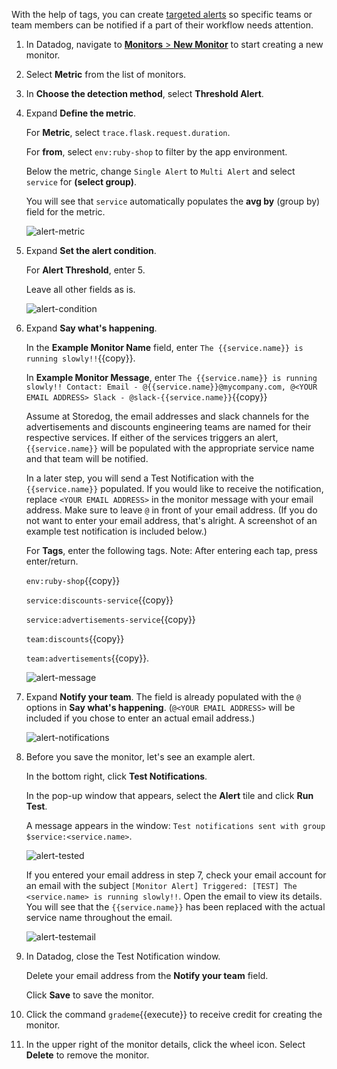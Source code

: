 With the help of tags, you can create <a href="https://docs.datadoghq.com/monitors/notifications/?tab=is_alertis_warning" target="_blank">targeted alerts</a> so specific teams or team members can be notified if a part of their workflow needs attention.

1. In Datadog, navigate to <a href="https://app.datadoghq.com/monitors#/create" target="_datadog">**Monitors** > **New Monitor**</a> to start creating a new monitor.

2. Select **Metric** from the list of monitors.

3. In **Choose the detection method**, select **Threshold Alert**.

4. Expand **Define the metric**. 

    For **Metric**, select  `trace.flask.request.duration`. 
    
    For **from**, select `env:ruby-shop` to filter by the app environment.

    Below the metric, change `Single Alert` to `Multi Alert` and select `service` for **(select group)**. 

    You will see that `service` automatically populates the **avg by** (group by) field for the metric. 

    ![alert-metric](apptagging/assets/alert-metric.png) 

5. Expand **Set the alert condition**. 

    For **Alert Threshold**, enter 5. 
    
    Leave all other fields as is. 

    ![alert-condition](apptagging/assets/alert-condition.png)

6. Expand **Say what's happening**.

    In the **Example Monitor Name** field, enter `The {{service.name}} is running slowly!!`{{copy}}.
    
    In **Example Monitor Message**, enter `The {{service.name}} is running slowly!! Contact: Email - @{{service.name}}@mycompany.com, @<YOUR EMAIL ADDRESS> Slack - @slack-{{service.name}}`{{copy}} 
    
    Assume at Storedog, the email addresses and slack channels for the advertisements and discounts engineering teams are named for their respective services. If either of the services triggers an alert, `{{service.name}}` will be populated with the appropriate service name and that team will be notified. 
    
    In a later step, you will send a Test Notification with the `{{service.name}}` populated. If you would like to receive the notification, replace `<YOUR EMAIL ADDRESS>` in the monitor message with your email address. Make sure to leave `@` in front of your email address. (If you do not want to enter your email address, that's alright. A screenshot of an example test notification is included below.)
    
    For **Tags**, enter the following tags. Note: After entering each tap, press enter/return.
    
    `env:ruby-shop`{{copy}}
    
    `service:discounts-service`{{copy}}
    
    `service:advertisements-service`{{copy}}
    
    `team:discounts`{{copy}}
    
    `team:advertisements`{{copy}}. 
    
    ![alert-message](apptagging/assets/alert-message.png)

7. Expand **Notify your team**. The field is already populated with the `@` options in **Say what's happening**. (`@<YOUR EMAIL ADDRESS>` will be included if you chose to enter an actual email address.)

    ![alert-notifications](apptagging/assets/alert-notifications.png) 
    
8. Before you save the monitor, let's see an example alert.

    In the bottom right, click **Test Notifications**. 

    In the pop-up window that appears, select the **Alert** tile and click **Run Test**. 

    A message appears in the window: `Test notifications sent with group $service:<service.name>`. 
    
    ![alert-tested](apptagging/assets/alert-tested.png)

    If you entered your email address in step 7, check your email account for an email with the subject `[Monitor Alert] Triggered: [TEST] The <service.name> is running slowly!!`. Open the email to view its details. You will see that the `{{service.name}}` has been replaced with the actual service name throughout the email.

    ![alert-testemail](apptagging/assets/alert-testemail.png)
    
9. In Datadog, close the Test Notification window. 

    Delete your email address from the **Notify your team** field. 
    
    Click **Save** to save the monitor. 

10. Click the command `grademe`{{execute}} to receive credit for creating the monitor.

11. In the upper right of the monitor details, click the wheel icon. Select **Delete** to remove the monitor. 

